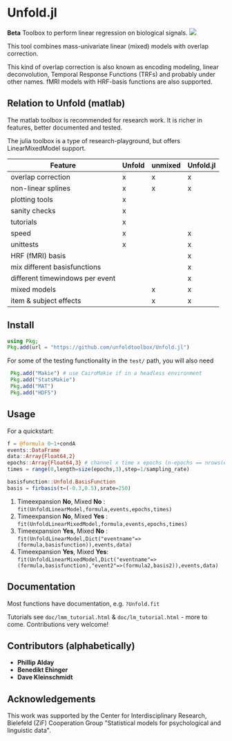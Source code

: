 # Unfold.jl

**Beta** Toolbox to perform linear regression on biological signals. ![](https://github.com/unfoldtoolbox/Unfold.jl/workflows/CI/badge.svg)

This tool combines mass-univariate linear (mixed) models with overlap correction.

This kind of overlap correction is also known as encoding modeling, linear deconvolution, Temporal Response Functions (TRFs) and probably under other names. fMRI models with HRF-basis functions are also supported.

## Relation to Unfold (matlab)
The matlab toolbox is recommended for research work. It is richer in features, better documented and tested.

The julia toolbox is a type of research-playground, but offers LinearMixedModel support.


| Feature                 | Unfold | unmixed | Unfold.jl |
|-------------------------|--------|---------|-----------|
| overlap correction      | x      | x       | x         |
| non-linear splines      | x      | x       | x         |
| plotting tools          | x      |         |           |
| sanity checks           | x      |         |           |
| tutorials               | x      |         |           |
| speed                   | x      |         | x         |
| unittests               | x      |         | x         |
| HRF (fMRI) basis        |        |         | x         |
| mix different basisfunctions      |        |         | x         |
| different timewindows per event   |        |         | x         |
| mixed models            |        | x       | x         |
| item & subject effects  |        | x       | x         |

## Install
```julia
using Pkg;
Pkg.add(url = "https://github.com/unfoldtoolbox/Unfold.jl")
```

For some of the testing functionality in the `test/` path, you will also need

```julia
 Pkg.add("Makie") # use CairoMakie if in a headless environment
 Pkg.add("StatsMakie")
 Pkg.add("MAT")
 Pkg.add("HDF5")
```

## Usage
For a quickstart:

```julia
f = @formula 0~1+condA
events::DataFrame
data::Array{Float64,2}
epochs::Array{Float64,3} # channel x time x epochs (n-epochs == nrows(events))
times = range(0,length=size(epochs,3),step=1/sampling_rate)

basisfunction::Unfold.BasisFunction
basis = firbasis(τ=(-0.3,0.5),srate=250)
```

1. Timeexpansion **No**, Mixed **No**  : `fit(UnfoldLinearModel,formula,events,epochs,times)`
1. Timeexpansion **No**, Mixed **Yes** : `fit(UnfoldLinearMixedModel,formula,events,epochs,times)`
1. Timeexpansion **Yes**, Mixed **No** : `fit(UnfoldLinearModel,Dict("eventname"=>(formula,basisfunction)),events,data)`
1. Timeexpansion **Yes**, Mixed **Yes**: `fit(UnfoldLinearMixedModel,Dict("eventname"=>(formula,basisfunction),"event2"=>(formula2,basis2)),events,data)`


## Documentation
Most functions have documentation, e.g. `?Unfold.fit`

Tutorials see `doc/lmm_tutorial.html` & `doc/lm_tutorial.html` - more to come. Contributions very welcome!


## Contributors (alphabetically)
- **Phillip Alday**
- **Benedikt Ehinger**
- **Dave Kleinschmidt**

## Acknowledgements
This work was supported by the Center for Interdisciplinary Research, Bielefeld (ZiF) Cooperation Group "Statistical models for psychological and linguistic data".
